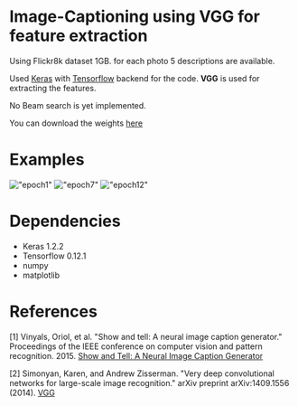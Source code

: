 # Image-Captioning using VGG for feature extraction

Using Flickr8k dataset 1GB. for each photo 5 descriptions are available. 

Used [Keras](https://keras.io/) with [Tensorflow](https://www.tensorflow.org/) backend for the code. **VGG** is used for extracting the features.

No Beam search is yet implemented.

You can download the weights [here](https://github.com/yashk2810/Image-Captioning/raw/master/weights/time_inceptionV3_2.8876_loss.h5)

# Examples
!["epoch1"](https://bitbucket.org/teodor_cotet/imagecaptioning/raw/36670e03ded9fc9b0d5586c08d48faf74b46ef0c/results/photos/epoch1.PNG)
!["epoch7"](https://bitbucket.org/teodor_cotet/imagecaptioning/raw/36670e03ded9fc9b0d5586c08d48faf74b46ef0c/results/photos/epoch7.PNG)
!["epoch12"](https://bitbucket.org/teodor_cotet/imagecaptioning/raw/36670e03ded9fc9b0d5586c08d48faf74b46ef0c/results/photos/epoch12.PNG)

# Dependencies

* Keras 1.2.2
* Tensorflow 0.12.1
* numpy
* matplotlib

# References

[1] Vinyals, Oriol, et al. "Show and tell: A neural image caption generator." Proceedings of the IEEE conference on computer vision and pattern recognition. 2015. [Show and Tell: A Neural Image Caption Generator](https://www.cv-foundation.org/openaccess/content_cvpr_2015/papers/Vinyals_Show_and_Tell_2015_CVPR_paper.pdf)

[2] Simonyan, Karen, and Andrew Zisserman. "Very deep convolutional networks for large-scale image recognition." arXiv preprint arXiv:1409.1556 (2014). [VGG](https://arxiv.org/pdf/1409.1556.pdf%20http://arxiv.org/abs/1409.1556.pdf)